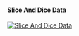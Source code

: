 ﻿#### Slice And Dice Data

[![Slice And Dice Data](https://i4.ytimg.com/vi/kzllxvqr3TY/hqdefault.jpg "Slice And Dice Data")](https://www.youtube.com/watch?v=kzllxvqr3TY)




